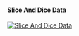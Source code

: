 ﻿#### Slice And Dice Data

[![Slice And Dice Data](https://i4.ytimg.com/vi/kzllxvqr3TY/hqdefault.jpg "Slice And Dice Data")](https://www.youtube.com/watch?v=kzllxvqr3TY)




